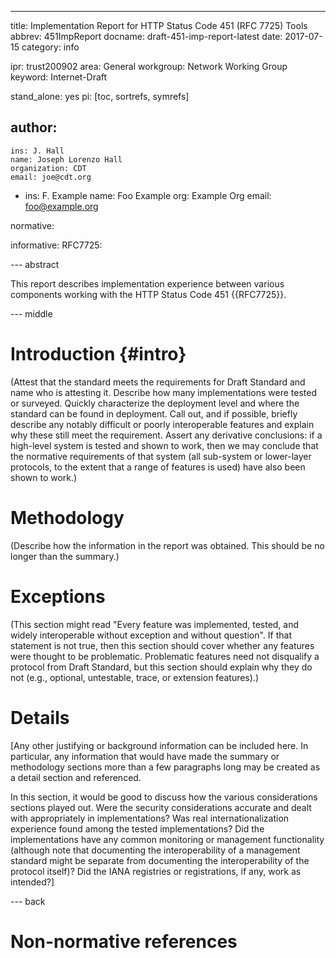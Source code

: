 ---
title: Implementation Report for HTTP Status Code 451 (RFC 7725) Tools
abbrev: 451ImpReport
docname: draft-451-imp-report-latest
date: 2017-07-15
category: info

ipr: trust200902
area: General
workgroup: Network Working Group
keyword: Internet-Draft

stand_alone: yes
pi: [toc, sortrefs, symrefs]

author:
 -
    ins: J. Hall
    name: Joseph Lorenzo Hall
    organization: CDT
    email: joe@cdt.org
 -
    ins: F. Example
    name: Foo Example
    org: Example Org
    email: foo@example.org

normative:

informative:
  RFC7725:



--- abstract

This report describes implementation experience between various
components working with the HTTP Status Code 451 {{RFC7725}}.

--- middle

Introduction        {#intro}
============

(Attest that the standard meets the requirements for Draft Standard
and name who is attesting it.  Describe how many implementations were
tested or surveyed.  Quickly characterize the deployment level and
where the standard can be found in deployment.  Call out, and if
possible, briefly describe any notably difficult or poorly
interoperable features and explain why these still meet the
requirement.  Assert any derivative conclusions: if a high-level
system is tested and shown to work, then we may conclude that the
normative requirements of that system (all sub-system or lower-layer
protocols, to the extent that a range of features is used) have also
been shown to work.)
      
Methodology
===========

(Describe how the information in the report was obtained.  This should
be no longer than the summary.)

Exceptions
==========

(This section might read "Every feature was implemented, tested, and
widely interoperable without exception and without question".  If that
statement is not true, then this section should cover whether any
features were thought to be problematic.  Problematic features need
not disqualify a protocol from Draft Standard, but this section should
explain why they do not (e.g., optional, untestable, trace, or
extension features).)

Details
=======

[Any other justifying or background information can be included here.
In particular, any information that would have made the summary or
methodology sections more than a few paragraphs long may be created as
a detail section and referenced.

In this section, it would be good to discuss how the various
considerations sections played out.  Were the security considerations
accurate and dealt with appropriately in implementations?  Was real
internationalization experience found among the tested
implementations?  Did the implementations have any common monitoring
or management functionality (although note that documenting the
interoperability of a management standard might be separate from
documenting the interoperability of the protocol itself)?  Did the
IANA registries or registrations, if any, work as intended?]

--- back

Non-normative references
========================



